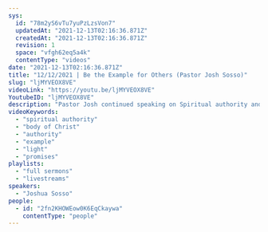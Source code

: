 ```yaml
---
sys:
  id: "78m2yS6vTu7yuPzLzsVon7"
  updatedAt: "2021-12-13T02:16:36.871Z"
  createdAt: "2021-12-13T02:16:36.871Z"
  revision: 1
  space: "vfgh62eq5a4k"
  contentType: "videos"
date: "2021-12-13T02:16:36.871Z"
title: "12/12/2021 | Be the Example for Others (Pastor Josh Sosso)"
slug: "ljMYVEOX8VE"
videoLink: "https://youtu.be/ljMYVEOX8VE"
YoutubeID: "ljMYVEOX8VE"
description: "Pastor Josh continued speaking on Spiritual authority and how if the body of Christ takes authority, the entire world will turn to God. For that to happen, we have to lead by example and be the light for others to follow. He also talks about continuing for the believe for the promises God has given us. When God speaks something into existence, it is done.\n"
videoKeywords:
  - "spiritual authority"
  - "body of Christ"
  - "authority"
  - "example"
  - "light"
  - "promises"
playlists:
  - "full sermons"
  - "livestreams"
speakers:
  - "Joshua Sosso"
people:
  - id: "2fn2KHOWEow0K6EqCkaywa"
    contentType: "people"
---
```

